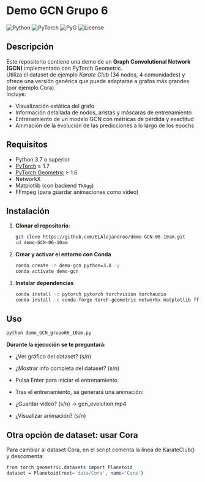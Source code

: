 # Demo GCN Grupo 6

![Python](https://img.shields.io/badge/python-3.7%2B-blue.svg) ![PyTorch](https://img.shields.io/badge/pytorch-%3E%3D1.7-orange.svg) ![PyG](https://img.shields.io/badge/torch--geometric-%3E%3D1.6-brightgreen.svg) ![License](https://img.shields.io/badge/license-MIT-blue.svg)

## Descripción

Este repositorio contiene una demo de un **Graph Convolutional Network (GCN)** implementado con PyTorch Geometric.  
Utiliza el dataset de ejemplo _Karate Club_ (34 nodos, 4 comunidades) y ofrece una versión genérica que puede adaptarse a grafos más grandes (por ejemplo Cora).  
Incluye:

- Visualización estática del grafo
- Información detallada de nodos, aristas y máscaras de entrenamiento
- Entrenamiento de un modelo GCN con métricas de pérdida y exactitud
- Animación de la evolución de las predicciones a lo largo de los epochs

## Requisitos

- Python 3.7 o superior
- [PyTorch](https://pytorch.org/) ≥ 1.7
- [PyTorch Geometric](https://pytorch-geometric.readthedocs.io/) ≥ 1.6
- NetworkX
- Matplotlib (con backend `TkAgg`)
- FFmpeg (para guardar animaciones como video)

## Instalación

1. **Clonar el repositorio**:

   ```bash
   git clone https://github.com/ELAlejandroo/demo-GCN-06-10am.git
   cd demo-GCN-06-10am
   ```

2. **Crear y activar el entorno con Conda**

   ```bash
   conda create -n demo-gcn python=3.8 -y
   conda activate demo-gcn
   ```

3. **Instalar dependencias**

   ```bash
   conda install -c pytorch pytorch torchvision torchaudio
   conda install -c conda-forge torch-geometric networkx matplotlib ffmpeg
   ```

## Uso

```bash
python demo_GCN_grupo06_10am.py
```

**Durante la ejecución se te preguntará:**

- ¿Ver gráfico del dataset? (s/n)

- ¿Mostrar info completa del dataset? (s/n)

- Pulsa Enter para iniciar el entrenamiento.

- Tras el entrenamiento, se generará una animación:

- ¿Guardar video? (s/n) → gcn_evolution.mp4

- ¿Visualizar animación? (s/n)

## Otra opción de dataset: usar Cora

Para cambiar al dataset Cora, en el script comenta la línea de KarateClub() y descomenta:

```bash
from torch_geometric.datasets import Planetoid
dataset = Planetoid(root='data/Cora', name='Cora')
```
